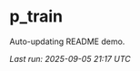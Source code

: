 # p_train

Auto-updating README demo.

<!--START_SECTION:status-->
_Last run: 2025-09-05 21:17 UTC_
<!--END_SECTION:status-->































































































































































































































































































































































































